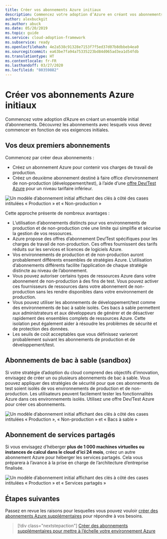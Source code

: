 ```yaml
---
title: Créer vos abonnements Azure initiaux
description: Commencez votre adoption d’Azure en créant vos abonnements initiaux.
author: alexbuckgit
ms.author: abuck
ms.date: 05/20/2019
ms.topic: guide
ms.service: cloud-adoption-framework
ms.subservice: ready
ms.openlocfilehash: 4e2a538c91328e7153f7f5ed37d07b8dbbeb4ea0
ms.sourcegitcommit: ea63be7fa94a75335223bd84d065ad3ea1d54fdb
ms.translationtype: HT
ms.contentlocale: fr-FR
ms.lasthandoff: 03/27/2020
ms.locfileid: "80359882"
---
```

# <a name="create-your-initial-azure-subscriptions"></a>Créer vos abonnements Azure initiaux

Commencez votre adoption d’Azure en créant un ensemble initial d’abonnements. Découvrez les abonnements avec lesquels vous devez commencer en fonction de vos exigences initiales.

## <a name="your-first-two-subscriptions"></a>Vos deux premiers abonnements

Commencez par créer deux abonnements :

- Créez un abonnement Azure pour contenir vos charges de travail de production.
- Créez un deuxième abonnement destiné à faire office d’environnement de non-production (développement/test), à l’aide d’une [offre Dev/Test Azure](https://azure.microsoft.com/pricing/dev-test) pour un niveau tarifaire inférieur.

![Un modèle d’abonnement initial affichant des clés à côté des cases intitulées « Production » et « Non-production »](../../_images/ready/initial-subscription-model.png)

Cette approche présente de nombreux avantages :

- L’utilisation d’abonnements distincts pour vos environnements de production et de non-production crée une limite qui simplifie et sécurise la gestion de vos ressources.
- Azure propose des offres d’abonnement Dev/Test spécifiques pour les charges de travail de non-production. Ces offres fournissent des tarifs réduits sur les services et licences de logiciels Azure.
- Vos environnements de production et de non-production auront probablement différents ensembles de stratégies Azure. L’utilisation d’abonnements différents facilite l’application de chaque stratégie distincte au niveau de l’abonnement.
- Vous pouvez autoriser certains types de ressources Azure dans votre abonnement de non-production à des fins de test. Vous pouvez activer ces fournisseurs de ressources dans votre abonnement de non-production sans les rendre disponibles dans votre environnement de production.
- Vous pouvez utiliser les abonnements de développement/test comme des environnements de bac à sable isolés. Ces bacs à sable permettent aux administrateurs et aux développeurs de générer et de désactiver rapidement des ensembles complets de ressources Azure. Cette isolation peut également aider à résoudre les problèmes de sécurité et de protection des données.
- Les seuils de coût acceptables que vous définissez varieront probablement suivant les abonnements de production et de développement/test.

## <a name="sandbox-subscriptions"></a>Abonnements de bac à sable (sandbox)

Si votre stratégie d’adoption du cloud comprend des objectifs d’innovation, envisagez de créer un ou plusieurs abonnements de bac à sable. Vous pouvez appliquer des stratégies de sécurité pour que ces abonnements de test soient isolés de vos environnements de production et de non-production. Les utilisateurs peuvent facilement tester les fonctionnalités Azure dans ces environnements isolés. Utilisez une offre Dev/Test Azure pour créer ces abonnements.

![Un modèle d’abonnement initial affichant des clés à côté des cases intitulées « Production », « Non-production » et « Bacs à sable »](../../_images/ready/initial-subscription-model-with-sandboxes.png)

## <a name="shared-services-subscription"></a>Abonnement de services partagés

Si vous envisagez d’héberger **plus de 1 000 machines virtuelles ou instances de calcul dans le cloud d’ici 24 mois**, créez un autre abonnement Azure pour héberger les services partagés. Cela vous préparera à l’avance à la prise en charge de l’architecture d’entreprise finalisée.

![Un modèle d’abonnement initial affichant des clés à côté des cases intitulées « Production » et « Services partagés »](../../_images/ready/initial-subscription-model-with-shared-services.png)

## <a name="next-steps"></a>Étapes suivantes

Passez en revue les raisons pour lesquelles vous pouvez vouloir [créer des abonnements Azure supplémentaires](./scale-subscriptions.md) pour répondre à vos besoins.

> [!div class="nextstepaction"]
> [Créer des abonnements supplémentaires pour mettre à l’échelle votre environnement Azure](./scale-subscriptions.md)
